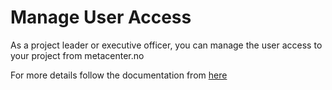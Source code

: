 


# Manage User Access

As a project leader or executive officer, you can manage the user access to 
your project from metacenter.no

For more details follow the documentation from 
[here](https://www.sigma2.no/manage-user-access)
